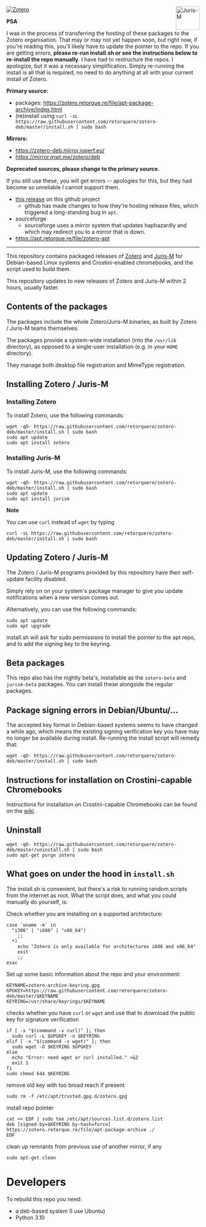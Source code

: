 <a href="https://www.zotero.org/"><img src="https://www.zotero.org/static/images/promote/zotero-logo-256x62.png" alt="Zotero"></a><a href="https://juris-m.github.io/"><img src="https://juris-m.github.io/blog/image/juris-m-logo.svg" alt="Juris-M" height="62" align="right"></a>

**PSA**

I was in the process of transferring the hosting of these packages to the Zotero organisation. That may or may not yet happen soon, but right now, if you're reading this, you'll likely have to update the pointer to the repo. If you are getting errors, **please re-run install.sh or see the instructions below to re-install the repo manually**. I have had to restructure the repos. I apologize, but it was a necessary simplification. Simply re-running the install is all that is required, no need to do anything at all with your current install of Zotero.

**Primary source:**

* packages: https://zotero.retorque.re/file/apt-package-archive/index.html
* (re)install using `curl -sL https://raw.githubusercontent.com/retorquere/zotero-deb/master/install.sh | sudo bash`

**Mirrors:**

* https://zotero-deb.mirror.ioperf.eu/
* https://mirror.mwt.me/zotero/deb

**Deprecated sources, please change to the primary source.**

If you still use these, you will get errors -- apologies for this, but they had become so unreliable I cannot support them.

* [this release](https://github.com/retorquere/zotero-deb/releases/tag/apt-get) on this github project
  * github has made changes to how they're hosting release files, which triggered a long-standing bug in `apt`.
* sourceforge
  * sourceforge uses a mirror system that updates haphazardly and which may redirect you to a mirror that is down.
* https://apt.retorque.re/file/zotero-apt
----

This repository contains packaged releases of [Zotero](https://www.zotero.org) and [Juris-M](https://juris-m.github.io) for Debian-based Linux systems and Crostini-enabled chromebooks, and the script used to build them.

This repository updates to new releases of Zotero and Juris-M within 2 hours, usually faster.

## Contents of the packages

The packages include the whole Zotero/Juris-M binaries, as built by Zotero / Juris-M teams themselves.

The packages provide a system-wide installation (into the `/usr/lib` directory), as opposed to a single-user installation (e.g. in your `HOME` directory).

They manage both desktop file registration and MimeType registration.

## Installing Zotero / Juris-M

### Installing Zotero

To install Zotero, use the following commands:

```
wget -qO- https://raw.githubusercontent.com/retorquere/zotero-deb/master/install.sh | sudo bash
sudo apt update
sudo apt install zotero
```

### Installing Juris-M

To install Juris-M, use the following commands:

```
wget -qO- https://raw.githubusercontent.com/retorquere/zotero-deb/master/install.sh | sudo bash
sudo apt update
sudo apt install jurism
```

**Note**

You can use `curl` instead of `wget` by typing
```
curl -sL https://raw.githubusercontent.com/retorquere/zotero-deb/master/install.sh | sudo bash
```

## Updating Zotero / Juris-M

The Zotero / Juris-M programs provided by this repository have their self-update facility disabled.

Simply rely on on your system's package manager to give you update notifications when a new version comes out.

Alternatively, you can use the following commands:

```
sudo apt update
sudo apt upgrade
```

install.sh will ask for sudo permissions to install the pointer to the apt repo, and to add the signing key to the keyring.

## Beta packages

This repo also has the nightly beta's, installable as the `zotero-beta` and `jurism-beta` packages. You can install these alongside the regular packages.

## Package signing errors in Debian/Ubuntu/...

The accepted key format in Debian-based systems seems to have changed a while ago, which means the existing signing verification key you have may no longer be available during install. Re-running the install script will remedy that:

```
wget -qO- https://raw.githubusercontent.com/retorquere/zotero-deb/master/install.sh | sudo bash
```

## Instructions for installation on Crostini-capable Chromebooks

Instructions for installation on Crostini-capable Chromebooks can be found on the [wiki](https://github.com/retorquere/zotero-deb/wiki).

## Uninstall

```
wget -qO- https://raw.githubusercontent.com/retorquere/zotero-deb/master/uninstall.sh | sudo bash
sudo apt-get purge zotero
```

## What goes on under the hood in `install.sh`

The install.sh is convenient, but there's a risk to running random scripts from the internet as root. What the script does, and what you could manually do yourself, is:

Check whether you are installing on a supported architecture:

```
case `uname -m` in
  "i386" | "i686" | "x86_64")
    ;;
  *)
    echo "Zotero is only available for architectures i686 and x86_64"
    exit
    ;;
esac
```

Set up some basic information about the repo and your environment:

```
KEYNAME=zotero-archive-keyring.gpg
GPGKEY=https://raw.githubusercontent.com/retorquere/zotero-deb/master/$KEYNAME
KEYRING=/usr/share/keyrings/$KEYNAME
```

checks whether you have `curl` or `wget` and use that to download the public key for signature verification

```
if [ -x "$(command -v curl)" ]; then
  sudo curl -L $GPGKEY -o $KEYRING
elif [ -x "$(command -v wget)" ]; then
  sudo wget -O $KEYRING $GPGKEY
else
  echo "Error: need wget or curl installed." >&2
  exit 1
fi
sudo chmod 644 $KEYRING
```

remove old key with too broad reach if present

```
sudo rm -f /etc/apt/trusted.gpg.d/zotero.gpg
```

install repo pointer

```
cat << EOF | sudo tee /etc/apt/sources.list.d/zotero.list
deb [signed-by=$KEYRING by-hash=force] https://zotero.retorque.re/file/apt-package-archive ./
EOF
```

clean up remnants from previous use of another mirror, if any

```
sudo apt-get clean
```

# Developers

To rebuild this repo you need:

* a deb-based system (I use Ubuntu)
* Python 3.10

